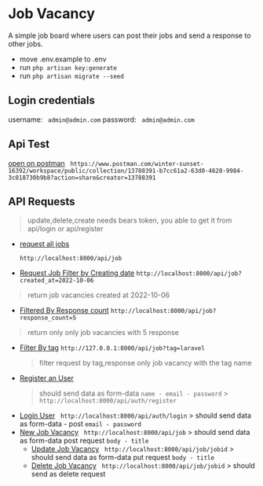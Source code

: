 # Job Vacancy

A simple job board where users can post their jobs and send a response to other jobs.

-   move .env.example to .env
-   run `php artisan key:generate`
-   run `php artisan migrate --seed`

## Login credentials

username: ` admin@admin.com`
password: ` admin@admin.com`

## Api Test

[open on postman](https://www.postman.com/winter-sunset-16392/workspace/public/collection/13788391-b7cc61a2-63d0-4620-9984-3c018730b9b8?action=share&creator=13788391)
` https://www.postman.com/winter-sunset-16392/workspace/public/collection/13788391-b7cc61a2-63d0-4620-9984-3c018730b9b8?action=share&creator=13788391`

## API Requests

> update,delete,create needs bears token, you able to get it from api/login or api/register

-   [request all jobs](http://localhost:8000/api/job)

    `http://localhost:8000/api/job`

-   [Request Job Filter by Creating date](http://localhost:8000/api/job?created_at=2022-10-06)
    `http://localhost:8000/api/job?created_at=2022-10-06`

> return job vacancies created at 2022-10-06

-   [Filtered By Response count](http://localhost:8000/api/job?response_count=5)
    `http://localhost:8000/api/job?response_count=5`

> return only only job vacancies with 5 response

-   [Filter By tag](http://127.0.0.1:8000/api/job?tag=larave)
    `http://127.0.0.1:8000/api/job?tag=laravel`
    > filter request by tag,response only job vacancy with the tag name
-   [Register an User](http://localhost:8000/api/auth/register)
    > should send data as form-data `name - email - password` > `http://localhost:8000/api/auth/register`
-   [Login User](http://localhost:8000/api/auth/login)
    ` http://localhost:8000/api/auth/login` > should send data as form-data - post `email - password`
-   [New Job Vacancy](http://localhost:8000/api/job)
    ` http://localhost:8000/api/job` > should send data as form-data post request `body - title`
    -   [Update Job Vacancy](http://localhost:8000/api/job/jobid)
        ` http://localhost:8000/api/job/jobid` > should send data as form-data put request `body - title`
    -   [Delete Job Vacancy](http://localhost:8000/api/job/jobid)
        ` http://localhost:8000/api/job/jobid` > should send as delete request

